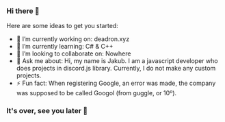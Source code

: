 ### Hi there 👋

Here are some ideas to get you started:

- 🔭 I’m currently working on: deadron.xyz
- 🌱 I’m currently learning: C# & C++
- 👯 I’m looking to collaborate on: Nowhere
- 💬 Ask me about: Hi, my name is Jakub. I am a javascript developer who does projects in discord.js library. Currently, I do not make any custom projects.
- ⚡ Fun fact: When registering Google, an error was made, the company was supposed to be called Googol (from guggle, or 10º).

### It's over, see you later 👋
